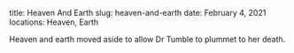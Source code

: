 title: Heaven And Earth 
slug: heaven-and-earth
date: February 4, 2021
locations: Heaven, Earth

Heaven and earth moved aside to allow Dr Tumble to plummet to her death.


